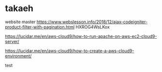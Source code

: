 # takaeh
 website master
https://www.webslesson.info/2018/12/ajax-codeigniter-product-filter-with-pagination.html
HXROG4WsLKox


https://lucidar.me/en/aws-cloud9/how-to-run-apache-on-aws-ec2-cloud9-server/

https://lucidar.me/en/aws-cloud9/how-to-create-a-aws-cloud9-environment/

test






